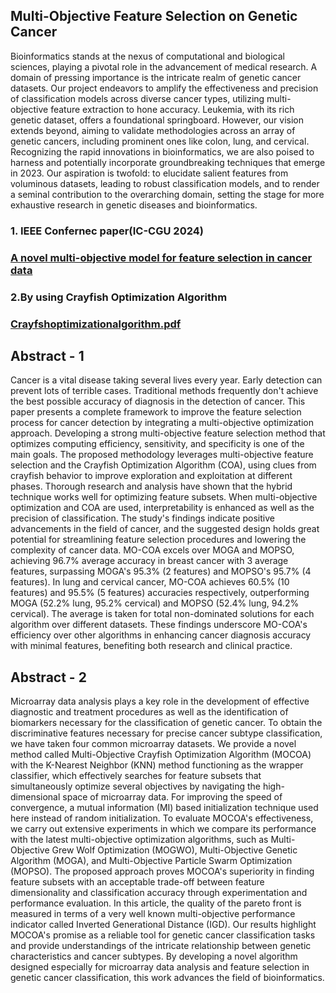 ## Multi-Objective Feature Selection on Genetic Cancer 
Bioinformatics stands at the nexus of computational and biological
sciences, playing a pivotal role in the advancement of medical
research. A domain of pressing importance is the intricate realm of
genetic cancer datasets. Our project endeavors to amplify the
effectiveness and precision of classification models across diverse
cancer types, utilizing multi-objective feature extraction to hone
accuracy. Leukemia, with its rich genetic dataset, offers a
foundational springboard. However, our vision extends beyond,
aiming to validate methodologies across an array of genetic cancers,
including prominent ones like colon, lung, and cervical. Recognizing
the rapid innovations in bioinformatics, we are also poised to harness
and potentially incorporate groundbreaking techniques that emerge
in 2023. Our aspiration is twofold: to elucidate salient features from
voluminous datasets, leading to robust classification models, and to
render a seminal contribution to the overarching domain, setting the
stage for more exhaustive research in genetic diseases and
bioinformatics. 
### 1. IEEE Confernec paper(IC-CGU 2024)
### [A novel multi-objective model for feature selection in cancer data](https://github.com/himanshu9178/Multi-Objective-Feature-Selection-on-Genetic-Cancer/blob/main/IEEE_Conference_Template%20(4).pdf)
### 2.By using Crayfish Optimization Algorithm
### [Crayfshoptimizationalgorithm.pdf](https://github.com/himanshu9178/Multi-Objective-Feature-Selection-on-Genetic-Cancer/files/12920941/Crayfshoptimizationalgorithm.pdf)


## Abstract - 1
Cancer is a vital disease taking several lives every year. Early detection can prevent lots of terrible cases. Traditional methods frequently don't achieve the best possible accuracy of diagnosis in the detection of cancer. This paper presents a complete framework to improve the feature selection process for cancer detection by integrating a multi-objective optimization approach. Developing a strong multi-objective feature selection method that optimizes computing efficiency, sensitivity, and specificity is one of the main goals. The proposed methodology leverages multi-objective feature selection and the Crayfish Optimization Algorithm (COA), using clues from crayfish behavior to improve exploration and exploitation at different phases. Thorough research and analysis have shown that the hybrid technique works well for optimizing feature subsets. When multi-objective optimization and COA are used, interpretability is enhanced as well as the precision of classification. The study's findings indicate positive advancements in the field of cancer, and the suggested design holds great potential for streamlining feature selection procedures and lowering the complexity of cancer data. MO-COA excels over MOGA and MOPSO, achieving 96.7\% average accuracy in breast cancer with 3 average features, surpassing MOGA's 95.3\% (2 features) and MOPSO's 95.7\% (4 features). In lung and cervical cancer, MO-COA achieves 60.5\% (10 features) and 95.5\% (5 features) accuracies respectively, outperforming MOGA (52.2\% lung, 95.2\% cervical) and MOPSO (52.4\% lung, 94.2\% cervical). The average is taken for total non-dominated solutions for each algorithm over different datasets. These findings underscore MO-COA's efficiency over other algorithms in enhancing cancer diagnosis accuracy with minimal features, benefiting both research and clinical practice.
## Abstract - 2
Microarray data analysis plays a key role in the development of effective diagnostic and treatment procedures as well as the identification of biomarkers necessary for the classification of genetic cancer. To obtain the discriminative features necessary for precise cancer subtype classification, we have taken four common microarray datasets. We provide a novel method called Multi-Objective Crayfish Optimization Algorithm (MOCOA) with the K-Nearest Neighbor (KNN) method functioning as the wrapper classifier, which effectively searches for feature subsets that simultaneously optimize several objectives by navigating the high-dimensional space of microarray data. For improving the speed of convergence, a mutual information (MI) based initialization technique used here instead of random initialization. To evaluate MOCOA's effectiveness, we carry out extensive experiments in which we compare its performance with the latest multi-objective optimization algorithms, such as Multi-Objective Grew Wolf Optimization (MOGWO), Multi-Objective Genetic Algorithm (MOGA), and Multi-Objective Particle Swarm Optimization (MOPSO). The proposed approach proves MOCOA's superiority in finding feature subsets with an acceptable trade-off between feature dimensionality and classification accuracy through experimentation and performance evaluation. In this article, the quality of the pareto front is measured in terms of a very well known multi-objective performance indicator called Inverted Generational Distance (IGD). Our results highlight MOCOA's promise as a reliable tool for genetic cancer classification tasks and provide understandings of the intricate relationship between genetic characteristics and cancer subtypes. By developing a novel algorithm designed especially for microarray data analysis and feature selection in genetic cancer classification, this work advances the field of bioinformatics.
